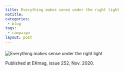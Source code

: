 ```yaml
---
title: Everything makes sense under the right light
notitle: 
categories:
 - blog
tags:
 - campaign
layout: post
---
```


<div style="margin-top: 20px;">
  <img src="/luun/assets/images/campaign2020/everything-makes-sense-under-the-right-light.jpg" alt="Everything makes sense under the right light" class="bordered" />
</div>

Published at EKmag, issue 252, Nov. 2020.
